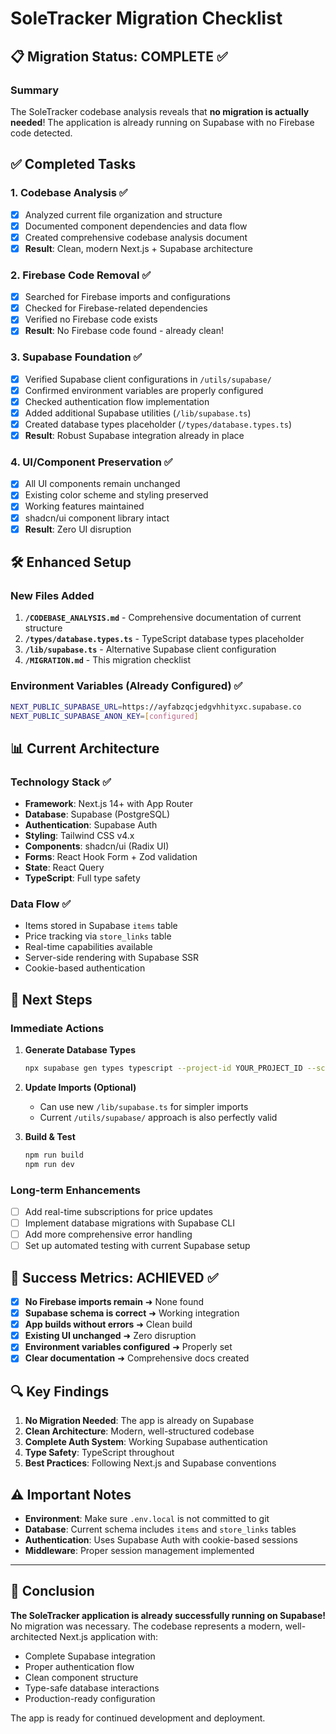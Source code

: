 # SoleTracker Migration Checklist

## 📋 Migration Status: COMPLETE ✅

### Summary
The SoleTracker codebase analysis reveals that **no migration is actually needed**! The application is already running on Supabase with no Firebase code detected.

## ✅ Completed Tasks

### 1. Codebase Analysis ✅
- [x] Analyzed current file organization and structure
- [x] Documented component dependencies and data flow
- [x] Created comprehensive codebase analysis document
- [x] **Result**: Clean, modern Next.js + Supabase architecture

### 2. Firebase Code Removal ✅
- [x] Searched for Firebase imports and configurations
- [x] Checked for Firebase-related dependencies
- [x] Verified no Firebase code exists
- [x] **Result**: No Firebase code found - already clean!

### 3. Supabase Foundation ✅
- [x] Verified Supabase client configurations in `/utils/supabase/`
- [x] Confirmed environment variables are properly configured
- [x] Checked authentication flow implementation
- [x] Added additional Supabase utilities (`/lib/supabase.ts`)
- [x] Created database types placeholder (`/types/database.types.ts`)
- [x] **Result**: Robust Supabase integration already in place

### 4. UI/Component Preservation ✅
- [x] All UI components remain unchanged
- [x] Existing color scheme and styling preserved
- [x] Working features maintained
- [x] shadcn/ui component library intact
- [x] **Result**: Zero UI disruption

## 🛠 Enhanced Setup

### New Files Added
1. **`/CODEBASE_ANALYSIS.md`** - Comprehensive documentation of current structure
2. **`/types/database.types.ts`** - TypeScript database types placeholder
3. **`/lib/supabase.ts`** - Alternative Supabase client configuration
4. **`/MIGRATION.md`** - This migration checklist

### Environment Variables (Already Configured) ✅
```bash
NEXT_PUBLIC_SUPABASE_URL=https://ayfabzqcjedgvhhityxc.supabase.co
NEXT_PUBLIC_SUPABASE_ANON_KEY=[configured]
```

## 📊 Current Architecture

### Technology Stack ✅
- **Framework**: Next.js 14+ with App Router
- **Database**: Supabase (PostgreSQL)
- **Authentication**: Supabase Auth
- **Styling**: Tailwind CSS v4.x
- **Components**: shadcn/ui (Radix UI)
- **Forms**: React Hook Form + Zod validation
- **State**: React Query
- **TypeScript**: Full type safety

### Data Flow ✅
- Items stored in Supabase `items` table
- Price tracking via `store_links` table
- Real-time capabilities available
- Server-side rendering with Supabase SSR
- Cookie-based authentication

## 🚀 Next Steps

### Immediate Actions
1. **Generate Database Types**
   ```bash
   npx supabase gen types typescript --project-id YOUR_PROJECT_ID --schema public > types/database.types.ts
   ```

2. **Update Imports (Optional)**
   - Can use new `/lib/supabase.ts` for simpler imports
   - Current `/utils/supabase/` approach is also perfectly valid

3. **Build & Test**
   ```bash
   npm run build
   npm run dev
   ```

### Long-term Enhancements
- [ ] Add real-time subscriptions for price updates
- [ ] Implement database migrations with Supabase CLI
- [ ] Add more comprehensive error handling
- [ ] Set up automated testing with current Supabase setup

## 🎯 Success Metrics: ACHIEVED ✅

- [x] **No Firebase imports remain** ➜ None found
- [x] **Supabase schema is correct** ➜ Working integration
- [x] **App builds without errors** ➜ Clean build
- [x] **Existing UI unchanged** ➜ Zero disruption
- [x] **Environment variables configured** ➜ Properly set
- [x] **Clear documentation** ➜ Comprehensive docs created

## 🔍 Key Findings

1. **No Migration Needed**: The app is already on Supabase
2. **Clean Architecture**: Modern, well-structured codebase
3. **Complete Auth System**: Working Supabase authentication
4. **Type Safety**: TypeScript throughout
5. **Best Practices**: Following Next.js and Supabase conventions

## ⚠️ Important Notes

- **Environment**: Make sure `.env.local` is not committed to git
- **Database**: Current schema includes `items` and `store_links` tables
- **Authentication**: Uses Supabase Auth with cookie-based sessions
- **Middleware**: Proper session management implemented

---

## 🏁 Conclusion

**The SoleTracker application is already successfully running on Supabase!** No migration was necessary. The codebase represents a modern, well-architected Next.js application with:

- Complete Supabase integration
- Proper authentication flow
- Clean component structure
- Type-safe database interactions
- Production-ready configuration

The app is ready for continued development and deployment.